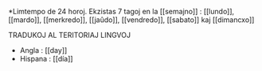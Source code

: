 *Limtempo de 24 horoj. Ekzistas 7 tagoj en la [[semajno]] : [[lundo]], [[mardo]], [[merkredo]], [[jaûdo]], [[vendredo]], [[sabato]] kaj [[dimancxo]]

TRADUKOJ AL TERITORIAJ LINGVOJ

* Angla : [[day]]
* Hispana : [[día]]